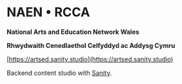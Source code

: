 # NAEN • RCCA

**National Arts and Education Network Wales**

**Rhwydwaith Cenedlaethol Celfyddyd ac Addysg Cymru**

[https://artsed.sanity.studio](https://artsed.sanity.studio)

Backend content studio with [Sanity](https://sanity.io).
